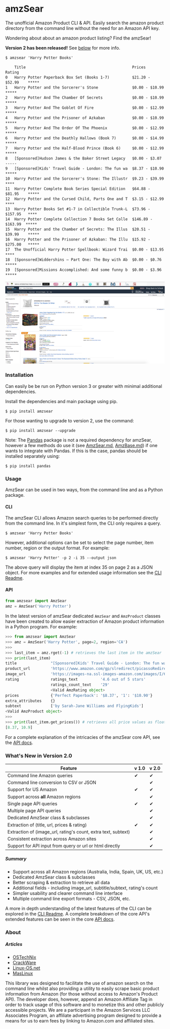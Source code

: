 # amzSear

The unofficial Amazon Product CLI & API. Easily search the amazon product directory from the command line without the need for an Amazon API key.

Wondering about about an amazon product listing? Find the amzSear!

__Version 2 has been released!__ See [below](#whats-new) for more info.


```
$ amzsear 'Harry Potter Books'
```


```
    Title                                               Prices             Rating
0   Harry Potter Paperback Box Set (Books 1-7)          $21.20 - $52.99    *****
1   Harry Potter and the Sorcerer's Stone               $0.00 - $10.99     *****
2   Harry Potter And The Chamber Of Secrets             $0.00 - $10.99     *****
3   Harry Potter And The Goblet Of Fire                 $0.00 - $12.99     *****
4   Harry Potter and the Prisoner of Azkaban            $0.00 - $10.99     *****
5   Harry Potter And The Order Of The Phoenix           $0.00 - $12.99     *****
6   Harry Potter and the Deathly Hallows (Book 7)       $0.00 - $14.99     *****
7   Harry Potter and the Half-Blood Prince (Book 6)     $0.00 - $12.99     *****
8   [Sponsored]Hudson James & the Baker Street Legacy   $0.00 - $3.07      -----
9   [Sponsored]Kids' Travel Guide - London: The fun wa  $8.37 - $10.90     *****
10  Harry Potter and the Sorcerer's Stone: The Illustr  $9.23 - $39.99     ****
11  Harry Potter Complete Book Series Special Edition   $64.88 - $81.95    *****
12  Harry Potter and the Cursed Child, Parts One and T  $3.15 - $12.99     ****
13  Harry Potter Books Set #1-7 in Collectible Trunk-L  $73.96 - $157.95   ****
14  Harry Potter Complete Collection 7 Books Set Colle  $146.89 - $163.99  *****
15  Harry Potter and the Chamber of Secrets: The Illus  $20.51 - $39.99    *****
16  Harry Potter and the Prisoner of Azkaban: The Illu  $15.92 - $275.00   *****
17  The Unofficial Harry Potter Spellbook: Wizard Trai  $0.00 - $13.95     ****
18  [Sponsored]Widdershins – Part One: The Boy with Ab  $0.00 - $0.76      *****
19  [Sponsored]Missions Accomplished: And some funny b  $0.00 - $3.96      *****
```

![Amazon Comparison Shot](amazon_screenshot.png)

<a name="installation"></a>
### Installation

Can easily be be run on Python version 3 or greater with minimal additional dependencies.

Install the dependencies and main package using pip.

```
$ pip install amzsear
```

For those wanting to upgrade to version 2, use the command:

```
$ pip install amzsear --upgrade
```

Note: The [Pandas](https://pandas.pydata.org/) package is not a required dependency for amzSear, however a few methods do use it (see [AmzSear.md](core/AmzSear.md#to_dataframe), [AmzBase.md](core/AmzBase.md#to_series)) if one wants to integrate with Pandas. If this is the case, pandas should be installed separately using:
```
$ pip install pandas
```

<a name="usage"></a>
### Usage

AmzSear can be used in two ways, from the command line and as a Python package.

#### CLI
The amzSear CLI allows Amazon search queries to be performed directly from the command line. In it's simplest form, the CLI only requires a query.

```
$ amzsear 'Harry Potter Books'
```

However, additional options can be set to select the page number, item number, region or the output format. For example:

```
$ amzsear 'Harry Potter' -p 2 -i 35 --output json
```

The above query will display the item at index 35 on page 2 as a JSON object. For more examples and for extended usage information see the [CLI Readme](docs/cli/README.md).


#### API

```python
from amzsear import AmzSear
amz = AmzSear('Harry Potter')
```

In the latest version of amzSear dedicated `AmzSear` and `AmzProduct` classes have been created to allow easier extraction of Amazon product information in a Python program. For example:
```python
>>> from amzsear import AmzSear
>>> amz = AmzSear('Harry Potter', page=2, region='CA')
>>> 
>>> last_item = amz.rget(-1) # retrieves the last item in the amzSear
>>> print(last_item)
title               "[Sponsored]Kids' Travel Guide - London: The fun way to discover Lo..."
product_url         'https://www.amazon.com/gp/slredirect/picassoRedirect.html/ref=pa_s...'
image_url           'https://images-na.ssl-images-amazon.com/images/I/61CatLnbhQL._AC_U...'
rating              ratings_text          '4.6 out of 5 stars'
                    ratings_count_text    '29'
                    <Valid AmzRating object>
prices              {'Perfect Paperback': '$8.37', '1': '$10.90'}
extra_attributes    {}
subtext             ['by Sarah-Jane Williams and FlyingKids']
<Valid AmzProduct object>
>>> 
>>> print(last_item.get_prices()) # retrieves all price values as floats
[8.37, 10.9]
```

For a complete explanation of the intricacies of the amzSear core API, see the [API docs](docs/core/).



<a name="whats-new"></a>
### What's New in Version 2.0

| Feature                                                        | v 1.0 | v 2.0 |
|----------------------------------------------------------------|-------|-------|
| Command line Amazon queries                                    | ✔     | ✔     |
| Command line conversion to CSV or JSON                         |       | ✔     |
| Support for US Amazon                                          | ✔     | ✔     |
| Support across __all__ Amazon regions                          |       | ✔     |
| Single page API queries                                        | ✔     | ✔     |
| Multiple page API queries                                      |       | ✔     |
| Dedicated AmzSear class & subclasses                           |       | ✔     |
| Extraction of (title, url, prices & rating)                    | ✔     | ✔     |
| Extraction of (image_url, rating's count, extra text, subtext) |       | ✔     |
| Consistent extraction across Amazon sites                      |       | ✔     |
| Support for API input from query or url or html directly       |       | ✔     |


##### Summary
* Support across all Amazon regions (Australia, India, Spain, UK, US, etc.)
* Dedicated AmzSear class & subclasses
* Better scraping & extraction to retrieve all data
* Additional fields - including image_url, subtitle/subtext, rating's count
* Simpler usability and clearer command line interface
* Multiple command line export formats - CSV, JSON, etc.

A more in depth understanding of the latest features of the CLI can be explored in the [CLI Readme](docs/cli/README.md). A complete breakdown of the core API's extended features can be seen in the core [API docs](docs/core/).

### About

##### Articles

* [OSTechNix](https://www.ostechnix.com/search-amazon-products-command-line/)
* [CrackWare](http://crackware.me/technology/search-amazon-products-from-command-line/)
* [Linux-OS.net](http://linux-os.net/amzsear-busca-productos-en-amazon-desde-la-linea-de-comandos/)
* [MasLinux](http://maslinux.es/buscar-productos-de-amazon-desde-la-linea-de-comandos/)

This library was designed to facilitate the use of amazon search on the command line whilst also providing a utility to easily scrape basic product information from Amazon (for those without access to Amazon's Product API). The developer does, however, append an Amazon Affiliate Tag in order to track usage of this software and to monetize this and other publicly accessible projects. We are a participant in the Amazon Services LLC Associates Program, an affiliate advertising program designed to provide a means for us to earn fees by linking to Amazon.com and affiliated sites.
